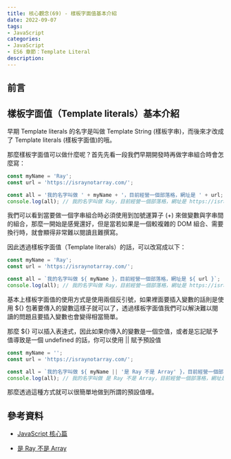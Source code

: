 ```yaml
---
title: 核心觀念(69) - 樣板字面值基本介紹
date: 2022-09-07
tags:
- JavaScript
categories:
- JavaScript
- ES6 章節：Template Literal
description:
---
```


## 前言



## 樣板字面值（Template literals）基本介紹

早期 Template literals 的名字是叫做 Template String (樣板字串)，而後來才改成了 Template literals (樣板字面值)的哦。

那麼樣板字面值可以做什麼呢？首先先看一段我們早期開發時再做字串組合時會怎麼寫：


```javascript
const myName = 'Ray';
const url = 'https://israynotarray.com/';

const all = '我的名字叫做 ' + myName + '，目前經營一個部落格，網址是 ' + url;
console.log(all); // 我的名字叫做 Ray，目前經營一個部落格，網址是 https://israynotarray.com/
```

我們可以看到當要做一個字串組合時必須使用到加號運算子 (+) 來做變數與字串間的組合，那麼一開始是感覺還好，但是當若如果是一個較複雜的 DOM 組合、需要換行時，就會顯得非常難以閱讀且難撰寫。

因此透過樣板字面值（Template literals）的話，可以改寫成以下：


```javascript
const myName = 'Ray';
const url = 'https://israynotarray.com/';

const all = `我的名字叫做 ${ myName }，目前經營一個部落格，網址是 ${ url }`;
console.log(all); // 我的名字叫做 Ray，目前經營一個部落格，網址是 https://israynotarray.com/
```

基本上樣板字面值的使用方式是使用兩個反引號，如果裡面要插入變數的話則是使用 ${} 包著要傳入的變數這樣子就可以了，透過樣板字面值我們可以解決難以閱讀的問題且要插入變數也會變得相當簡單。

那麼 ${} 可以插入表達式，因此如果你傳入的變數是一個空值，或者是忘記賦予值導致是一個 undefined 的話，你可以使用 || 賦予預設值


```javascript
const myName = '';
const url = 'https://israynotarray.com/';

const all = `我的名字叫做 ${ myName || '是 Ray 不是 Array' }，目前經營一個部落格，網址是 ${ url }`;
console.log(all); // 我的名字叫做 是 Ray 不是 Array，目前經營一個部落格，網址是 https://israynotarray.com/

```

那麼透過這種方式就可以很簡單地做到所謂的預設值哩。

## 參考資料
- [JavaScript 核心篇](https://www.hexschool.com/courses/js-core.html)

- [是 Ray 不是 Array](https://israynotarray.com/javascript/20211105/3492623136/)